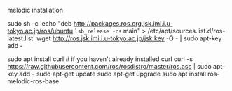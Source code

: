 melodic installation

sudo sh -c 'echo "deb http://packages.ros.org.jsk.imi.i.u-tokyo.ac.jp/ros/ubuntu `lsb_release -cs` main" > /etc/apt/sources.list.d/ros-latest.list'
wget http://ros.jsk.imi.i.u-tokyo.ac.jp/jsk.key -O - | sudo apt-key add -

sudo apt install curl # if you haven't already installed curl
curl -s https://raw.githubusercontent.com/ros/rosdistro/master/ros.asc | sudo apt-key add -
sudo apt-get update
sudo apt-get upgrade
sudo apt install ros-melodic-ros-base
